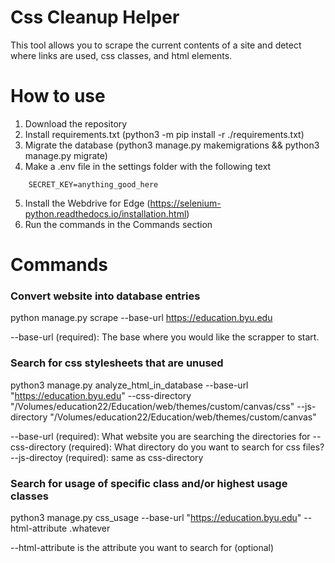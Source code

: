 
# Css Cleanup Helper
This tool allows you to scrape the current contents of a site and detect where links are used, css classes, and html elements.

# How to use
1. Download the repository
2. Install requirements.txt (python3 -m pip install -r ./requirements.txt)
3. Migrate the database (python3 manage.py makemigrations && python3 manage.py migrate)
4. Make a .env file in the settings folder with the following text
```
    SECRET_KEY=anything_good_here
```
5. Install the Webdrive for Edge (https://selenium-python.readthedocs.io/installation.html)
6. Run the commands in the Commands section

# Commands
### Convert website into database entries

python manage.py scrape --base-url https://education.byu.edu

--base-url (required): The base where you would like the scrapper to start.

### Search for css stylesheets that are unused

python3 manage.py analyze_html_in_database --base-url "https://education.byu.edu" --css-directory "/Volumes/education22/Education/web/themes/custom/canvas/css" --js-directory "/Volumes/education22/Education/web/themes/custom/canvas"

--base-url (required): What website you are searching the directories for
--css-directory (required): What directory do you want to search for css files?
--js-directoy (required): same as css-directory

### Search for usage of specific class and/or highest usage classes

python3 manage.py css_usage --base-url "https://education.byu.edu" --html-attribute .whatever

--html-attribute is the attribute you want to search for (optional)